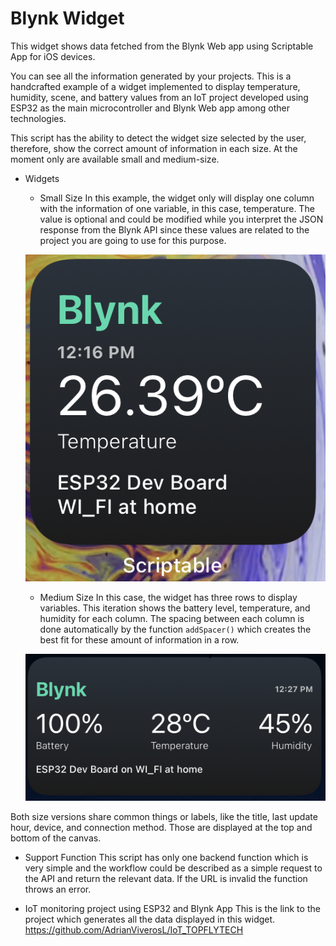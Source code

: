 # Blynk Widget
This widget shows data fetched from the Blynk Web app using Scriptable App for iOS devices. 

You can see all the information generated by your projects. This is a handcrafted example of a widget implemented to display temperature, humidity, scene, and battery values from an IoT project developed using ESP32 as the main microcontroller and Blynk Web app among other technologies. 

This script has the ability to detect the widget size selected by the user, therefore, show the correct amount of information in each size. At the moment only are available small and medium-size. 

* Widgets 
    - Small Size
   In this example, the widget only will display one column with the information of one variable, in this case, temperature. The value is optional and could be modified while you interpret the JSON response from the Blynk API since these values are related to the project you are going to use for this purpose. 

    ![alt text](https://github.com/AdrianViverosL/myScriptableWidgets/blob/main/BlynkWidget/small.jpeg?raw=true)

    - Medium Size
    In this case, the widget has three rows to display variables. This iteration shows the battery level, temperature, and humidity for each column. The spacing between each column is done automatically by the function ``` addSpacer() ``` which creates the best fit for these amount of information in a row. 

    ![alt text](https://github.com/AdrianViverosL/myScriptableWidgets/blob/main/BlynkWidget/medium.jpg?raw=true)

Both size versions share common things or labels, like the title, last update hour, device, and connection method. Those are displayed at the top and bottom of the canvas. 

* Support Function
This script has only one backend function which is very simple and the workflow could be described as a simple request to the API and return the relevant data. If the URL is invalid the function throws an error. 

* IoT monitoring project using ESP32 and Blynk App
This is the link to the project which generates all the data displayed in this widget. 
https://github.com/AdrianViverosL/IoT_TOPFLYTECH
